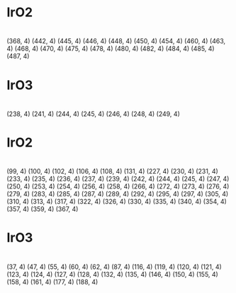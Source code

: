 # 

# IrO2
# ########################

(368, 4)
(442, 4)
(445, 4)
(446, 4)
(448, 4)
(450, 4)
(454, 4)
(460, 4)
(463, 4)
(468, 4)
(470, 4)
(475, 4)
(478, 4)
(480, 4)
(482, 4)
(484, 4)
(485, 4)
(487, 4)




# IrO3
# ########################

(238, 4)
(241, 4)
(244, 4)
(245, 4)
(246, 4)
(248, 4)
(249, 4)


# IrO2
# ########################

(99, 4)
(100, 4)
(102, 4)
(106, 4)
(108, 4)
(131, 4)
(227, 4)
(230, 4)
(231, 4)
(233, 4)
(235, 4)
(236, 4)
(237, 4)
(239, 4)
(242, 4)
(244, 4)
(245, 4)
(247, 4)
(250, 4)
(253, 4)
(254, 4)
(256, 4)
(258, 4)
(266, 4)
(272, 4)
(273, 4)
(276, 4)
(279, 4)
(283, 4)
(285, 4)
(287, 4)
(289, 4)
(292, 4)
(295, 4)
(297, 4)
(305, 4)
(310, 4)
(313, 4)
(317, 4)
(322, 4)
(326, 4)
(330, 4)
(335, 4)
(340, 4)
(354, 4)
(357, 4)
(359, 4)
(367, 4)

# IrO3
# ########################

(37, 4)
(47, 4)
(55, 4)
(60, 4)
(62, 4)
(87, 4)
(116, 4)
(119, 4)
(120, 4)
(121, 4)
(123, 4)
(124, 4)
(127, 4)
(128, 4)
(132, 4)
(135, 4)
(146, 4)
(150, 4)
(155, 4)
(158, 4)
(161, 4)
(177, 4)
(188, 4)